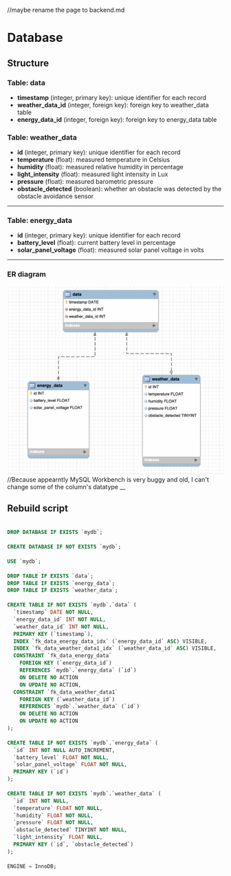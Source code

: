 //maybe rename the page to backend.md

# Database
## Structure

### __Table: data__
- __timestamp__ (integer, primary key): unique identifier for each record</br>
- __weather_data_id__ (integer, foreign key): foreign key to weather_data table</br>
- __energy_data_id__ (integer, foreign key): foreign key to energy_data table</br>

### __Table: weather_data__

- __id__ (integer, primary key): unique identifier for each record</br>
- __temperature__ (float): measured temperature in Celsius</br>
- __humidity__ (float): measured relative humidity in percentage</br>
- __light_intensity__ (float): measured light intensity in Lux</br>
- __pressure__ (float): measured barometric pressure</br>
- __obstacle_detected__ (boolean): whether an obstacle was detected by the obstacle avoidance sensor</br>

  
---

### __Table: energy_data__

- __id__ (integer, primary key): unique identifier for each record
- __battery_level__ (float): current battery level in percentage
- __solar_panel_voltage__ (float): measured solar panel voltage in volts

---

### __ER diagram__

![Screenshot](docs/../images/er_diagram.png)
//Because appearntly MySQL Workbench is very buggy and old, I can't change some of the column's datatype
__
## __Rebuild script__

```sql

DROP DATABASE IF EXISTS `mydb`;

CREATE DATABASE IF NOT EXISTS `mydb`;

USE `mydb`;

DROP TABLE IF EXISTS `data`;
DROP TABLE IF EXISTS `energy_data`;
DROP TABLE IF EXISTS `weather_data`;

CREATE TABLE IF NOT EXISTS `mydb`.`data` (
  `timestamp` DATE NOT NULL,
  `energy_data_id` INT NOT NULL,
  `weather_data_id` INT NOT NULL,
  PRIMARY KEY (`timestamp`),
  INDEX `fk_data_energy_data_idx` (`energy_data_id` ASC) VISIBLE,
  INDEX `fk_data_weather_data1_idx` (`weather_data_id` ASC) VISIBLE,
  CONSTRAINT `fk_data_energy_data`
    FOREIGN KEY (`energy_data_id`)
    REFERENCES `mydb`.`energy_data` (`id`)
    ON DELETE NO ACTION
    ON UPDATE NO ACTION,
  CONSTRAINT `fk_data_weather_data1`
    FOREIGN KEY (`weather_data_id`)
    REFERENCES `mydb`.`weather_data` (`id`)
    ON DELETE NO ACTION
    ON UPDATE NO ACTION
);

CREATE TABLE IF NOT EXISTS `mydb`.`energy_data` (
  `id` INT NOT NULL AUTO_INCREMENT,
  `battery_level` FLOAT NOT NULL,
  `solar_panel_voltage` FLOAT NOT NULL,
  PRIMARY KEY (`id`)
);

CREATE TABLE IF NOT EXISTS `mydb`.`weather_data` (
  `id` INT NOT NULL,
  `temperature` FLOAT NOT NULL,
  `humidity` FLOAT NOT NULL,
  `pressure` FLOAT NOT NULL,
  `obstacle_detected` TINYINT NOT NULL,
  `light_intensity` FLOAT NULL,
  PRIMARY KEY (`id`, `obstacle_detected`)
);

ENGINE = InnoDB;

```

